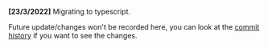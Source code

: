 **[23/3/2022]**
Migrating to typescript.

Future update/changes won't be recorded here, you can look at the [commit history](https://github.com/Dadangdut33/Misaka-10032-ts/commits/main) if you want to see the changes.
